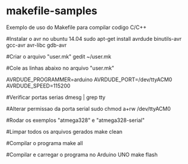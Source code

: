 # makefile-samples
Exemplo de uso do Makefile para compilar codigo C/C++

#Instalar o avr no ubuntu 14.04
sudo apt-get install avrdude binutils-avr gcc-avr avr-libc gdb-avr

#Criar o arquivo "user.mk"
gedit ~/user.mk

#Cole as linhas abaixo no arquivo "user.mk"

AVRDUDE_PROGRAMMER=arduino
AVRDUDE_PORT=/dev/ttyACM0
AVRDUDE_SPEED=115200

#Verificar portas serias
dmesg | grep tty

#Alterar permissao da porta serial 
sudo chmod a+rw /dev/ttyACM0

#Rodar os exemplos "atmega328" e "atmega328-serial"

#Limpar todos os arquivos gerados
make clean

#Compilar o programa
make all

#Compilar e carregar o programa no Arduino UNO
make flash
